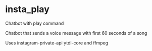 # insta_play
Chatbot with play command

Chatbot that sends a voice message with first 60 seconds of a song

Uses instagram-private-api ytdl-core and ffmpeg
